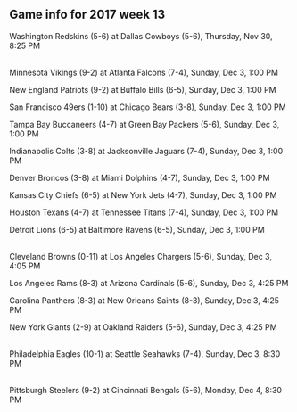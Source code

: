 ## Game info for 2017 week 13
Washington Redskins (5-6) at Dallas Cowboys (5-6), Thursday, Nov 30, 8:25 PM

<br/>Minnesota Vikings (9-2) at Atlanta Falcons (7-4), Sunday, Dec 3, 1:00 PM

New England Patriots (9-2) at Buffalo Bills (6-5), Sunday, Dec 3, 1:00 PM

San Francisco 49ers (1-10) at Chicago Bears (3-8), Sunday, Dec 3, 1:00 PM

Tampa Bay Buccaneers (4-7) at Green Bay Packers (5-6), Sunday, Dec 3, 1:00 PM

Indianapolis Colts (3-8) at Jacksonville Jaguars (7-4), Sunday, Dec 3, 1:00 PM

Denver Broncos (3-8) at Miami Dolphins (4-7), Sunday, Dec 3, 1:00 PM

Kansas City Chiefs (6-5) at New York Jets (4-7), Sunday, Dec 3, 1:00 PM

Houston Texans (4-7) at Tennessee Titans (7-4), Sunday, Dec 3, 1:00 PM

Detroit Lions (6-5) at Baltimore Ravens (6-5), Sunday, Dec 3, 1:00 PM

<br/>Cleveland Browns (0-11) at Los Angeles Chargers (5-6), Sunday, Dec 3, 4:05 PM

Los Angeles Rams (8-3) at Arizona Cardinals (5-6), Sunday, Dec 3, 4:25 PM

Carolina Panthers (8-3) at New Orleans Saints (8-3), Sunday, Dec 3, 4:25 PM

New York Giants (2-9) at Oakland Raiders (5-6), Sunday, Dec 3, 4:25 PM

<br/>Philadelphia Eagles (10-1) at Seattle Seahawks (7-4), Sunday, Dec 3, 8:30 PM

<br/>Pittsburgh Steelers (9-2) at Cincinnati Bengals (5-6), Monday, Dec 4, 8:30 PM


